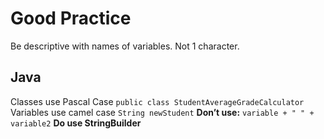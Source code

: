 # Good Practice

Be descriptive with names of variables. Not 1 character.

## Java
Classes use Pascal Case 
`public class StudentAverageGradeCalculator`
Variables use camel case
`String newStudent`
**Don’t use:**
`variable + " " + variable2`
**Do use StringBuilder**
